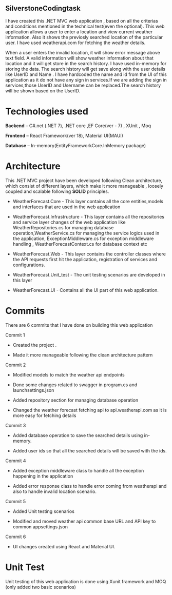 ## SilverstoneCodingtask

I have created this .NET MVC web application , based on all the criterias and conditions mentioned in the technical test(even the optional).  This web application allows a user to enter a location and view current weather information. Also it shows the previosly searched location of the particular user. I have used weatherapi.com for fetching the weather details. 

When a user enters the invalid location, it will show error message above text field. A valid information will show weather information about that location and it will get store in the search history. I have used in-memory for storing the data. The search history will get save along with the user details like UserID and Name . I have hardcoded the name and id from the UI of this application as it do not have any sign in services.If we are adding the sign in services,those UserID and Username can be replaced.The search history will be shown based on the UserID.

 
# Technologies used       

**Backend** – C#.net (.NET 7), .NET core  ,EF Core(ver - 7) , XUnit , Moq 

**Frontend** – React Framework(ver 18), Material UI(MAUI) 

**Database** – In-memory(EntityFrameworkCore.InMemory package)

 
# Architecture 

This .NET MVC project have been developed following Clean architecture, which consist of different layers, which make it more manageable , loosely coupled and scalable following **SOLID** principles. 

- WeatherForecast.Core - This layer contains all the core entities,models and interfaces that are used in the web application  

- WeatherForecast.Infrastructure -  This layer contains all the repositories and service layer changes of the web application like WeatherRepositories.cs for managing database operation,WeatherService.cs for managing the service logics used in the application, ExceptionMiddleware.cs for exception middleware handling , WeatherForecastContext.cs for database context etc 

- WeatherForecast.Web - This layer contains the controller classes where the API requests first hit the application, registration of services and configurations. 

- WeatherForecast.Unit_test - The unit testing scenarios are developed in this layer

- WeatherForecast.UI - Contains all the UI part of this web application.

 # Commits
 
There are 6 commits that I have done on building this web application 

 Commit 1  

  - Created the project . 

  - Made it more manageable following the clean architecture pattern 

Commit 2 

  - Modified models to match the weather api endpoints 

  - Done some changes related to swagger in program.cs and launchsettings.json 

  - Added repository section for managing database operation 

  - Changed the weather forecast fetching api to api.weatherapi.com as it is more easy for fetching details 

Commit 3 

  - Added database operation to save the searched details using in-memory. 

  - Added user ids so that all the searched details will be saved with the ids. 

 
Commit 4  

 - Added exception middleware class to handle all the exception happening in the application 

 - Added error response class to handle error coming from weatherapi and also to handle invalid location scenario. 

Commit 5 

 - Added Unit testing scenarios 

 - Modified and moved weather api common base URL and API key to common appsettings.json 

Commit 6 

 - UI changes created using React and Material UI.

# Unit Test

 Unit testing of this web application is done using Xunit framework and MOQ (only added two basic scenarios)
